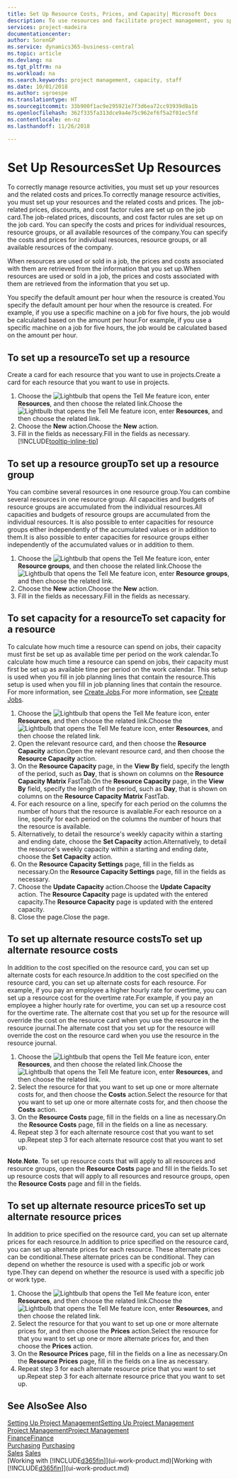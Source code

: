 ```yaml
---
title: Set Up Resource Costs, Prices, and Capacity| Microsoft Docs
description: To use resources and facilitate project management, you specify costs and prices for individual resources or resource groups, and set the resource capacity.
services: project-madeira
documentationcenter: 
author: SorenGP
ms.service: dynamics365-business-central
ms.topic: article
ms.devlang: na
ms.tgt_pltfrm: na
ms.workload: na
ms.search.keywords: project management, capacity, staff
ms.date: 10/01/2018
ms.author: sgroespe
ms.translationtype: HT
ms.sourcegitcommit: 33b900f1ac9e295921e7f3d6ea72cc93939d8a1b
ms.openlocfilehash: 362f335fa313dce9a4e75c962ef6f5a2f01ec5fd
ms.contentlocale: en-nz
ms.lasthandoff: 11/26/2018

---
```

# <a name="set-up-resources"></a><span data-ttu-id="c5156-103">Set Up Resources</span><span class="sxs-lookup"><span data-stu-id="c5156-103">Set Up Resources</span></span>
<span data-ttu-id="c5156-104">To correctly manage resource activities, you must set up your resources and the related costs and prices.</span><span class="sxs-lookup"><span data-stu-id="c5156-104">To correctly manage resource activities, you must set up your resources and the related costs and prices.</span></span> <span data-ttu-id="c5156-105">The job-related prices, discounts, and cost factor rules are set up on the job card.</span><span class="sxs-lookup"><span data-stu-id="c5156-105">The job-related prices, discounts, and cost factor rules are set up on the job card.</span></span> <span data-ttu-id="c5156-106">You can specify the costs and prices for individual resources, resource groups, or all available resources of the company.</span><span class="sxs-lookup"><span data-stu-id="c5156-106">You can specify the costs and prices for individual resources, resource groups, or all available resources of the company.</span></span>

<span data-ttu-id="c5156-107">When resources are used or sold in a job, the prices and costs associated with them are retrieved from the information that you set up.</span><span class="sxs-lookup"><span data-stu-id="c5156-107">When resources are used or sold in a job, the prices and costs associated with them are retrieved from the information that you set up.</span></span>

<span data-ttu-id="c5156-108">You specify the default amount per hour when the resource is created.</span><span class="sxs-lookup"><span data-stu-id="c5156-108">You specify the default amount per hour when the resource is created.</span></span> <span data-ttu-id="c5156-109">For example, if you use a specific machine on a job for five hours, the job would be calculated based on the amount per hour.</span><span class="sxs-lookup"><span data-stu-id="c5156-109">For example, if you use a specific machine on a job for five hours, the job would be calculated based on the amount per hour.</span></span>

## <a name="to-set-up-a-resource"></a><span data-ttu-id="c5156-110">To set up a resource</span><span class="sxs-lookup"><span data-stu-id="c5156-110">To set up a resource</span></span>
<span data-ttu-id="c5156-111">Create a card for each resource that you want to use in projects.</span><span class="sxs-lookup"><span data-stu-id="c5156-111">Create a card for each resource that you want to use in projects.</span></span>

1. <span data-ttu-id="c5156-112">Choose the ![Lightbulb that opens the Tell Me feature](media/ui-search/search_small.png "Tell me what you want to do") icon, enter **Resources**, and then choose the related link.</span><span class="sxs-lookup"><span data-stu-id="c5156-112">Choose the ![Lightbulb that opens the Tell Me feature](media/ui-search/search_small.png "Tell me what you want to do") icon, enter **Resources**, and then choose the related link.</span></span>
2. <span data-ttu-id="c5156-113">Choose the **New** action.</span><span class="sxs-lookup"><span data-stu-id="c5156-113">Choose the **New** action.</span></span>
3. <span data-ttu-id="c5156-114">Fill in the fields as necessary.</span><span class="sxs-lookup"><span data-stu-id="c5156-114">Fill in the fields as necessary.</span></span> [!INCLUDE[tooltip-inline-tip](includes/tooltip-inline-tip_md.md)]  

## <a name="to-set-up-a-resource-group"></a><span data-ttu-id="c5156-115">To set up a resource group</span><span class="sxs-lookup"><span data-stu-id="c5156-115">To set up a resource group</span></span>
<span data-ttu-id="c5156-116">You can combine several resources in one resource group.</span><span class="sxs-lookup"><span data-stu-id="c5156-116">You can combine several resources in one resource group.</span></span> <span data-ttu-id="c5156-117">All capacities and budgets of resource groups are accumulated from the individual resources.</span><span class="sxs-lookup"><span data-stu-id="c5156-117">All capacities and budgets of resource groups are accumulated from the individual resources.</span></span> <span data-ttu-id="c5156-118">It is also possible to enter capacities for resource groups either independently of the accumulated values or in addition to them.</span><span class="sxs-lookup"><span data-stu-id="c5156-118">It is also possible to enter capacities for resource groups either independently of the accumulated values or in addition to them.</span></span>

1. <span data-ttu-id="c5156-119">Choose the ![Lightbulb that opens the Tell Me feature](media/ui-search/search_small.png "Tell me what you want to do") icon, enter **Resource groups**, and then choose the related link.</span><span class="sxs-lookup"><span data-stu-id="c5156-119">Choose the ![Lightbulb that opens the Tell Me feature](media/ui-search/search_small.png "Tell me what you want to do") icon, enter **Resource groups**, and then choose the related link.</span></span>
2. <span data-ttu-id="c5156-120">Choose the **New** action.</span><span class="sxs-lookup"><span data-stu-id="c5156-120">Choose the **New** action.</span></span>
3. <span data-ttu-id="c5156-121">Fill in the fields as necessary.</span><span class="sxs-lookup"><span data-stu-id="c5156-121">Fill in the fields as necessary.</span></span>

## <a name="to-set-capacity-for-a-resource"></a><span data-ttu-id="c5156-122">To set capacity for a resource</span><span class="sxs-lookup"><span data-stu-id="c5156-122">To set capacity for a resource</span></span>
<span data-ttu-id="c5156-123">To calculate how much time a resource can spend on jobs, their capacity must first be set up as available time per period on the work calendar.</span><span class="sxs-lookup"><span data-stu-id="c5156-123">To calculate how much time a resource can spend on jobs, their capacity must first be set up as available time per period on the work calendar.</span></span> <span data-ttu-id="c5156-124">This setup is used when you fill in job planning lines that contain the resource.</span><span class="sxs-lookup"><span data-stu-id="c5156-124">This setup is used when you fill in job planning lines that contain the resource.</span></span> <span data-ttu-id="c5156-125">For more information, see [Create Jobs](projects-how-create-jobs.md).</span><span class="sxs-lookup"><span data-stu-id="c5156-125">For more information, see [Create Jobs](projects-how-create-jobs.md).</span></span>

1. <span data-ttu-id="c5156-126">Choose the ![Lightbulb that opens the Tell Me feature](media/ui-search/search_small.png "Tell me what you want to do") icon, enter **Resources**, and then choose the related link.</span><span class="sxs-lookup"><span data-stu-id="c5156-126">Choose the ![Lightbulb that opens the Tell Me feature](media/ui-search/search_small.png "Tell me what you want to do") icon, enter **Resources**, and then choose the related link.</span></span>
2. <span data-ttu-id="c5156-127">Open the relevant resource card, and then choose the **Resource Capacity** action.</span><span class="sxs-lookup"><span data-stu-id="c5156-127">Open the relevant resource card, and then choose the **Resource Capacity** action.</span></span>
3. <span data-ttu-id="c5156-128">On the **Resource Capacity** page, in the **View By** field, specify the length of the period, such as **Day**, that is shown on columns on the **Resource Capacity Matrix** FastTab.</span><span class="sxs-lookup"><span data-stu-id="c5156-128">On the **Resource Capacity** page, in the **View By** field, specify the length of the period, such as **Day**, that is shown on columns on the **Resource Capacity Matrix** FastTab.</span></span>
4. <span data-ttu-id="c5156-129">For each resource on a line, specify for each period on the columns the number of hours that the resource is available.</span><span class="sxs-lookup"><span data-stu-id="c5156-129">For each resource on a line, specify for each period on the columns the number of hours that the resource is available.</span></span>
5. <span data-ttu-id="c5156-130">Alternatively, to detail the resource's weekly capacity within a starting and ending date, choose the **Set Capacity** action.</span><span class="sxs-lookup"><span data-stu-id="c5156-130">Alternatively, to detail the resource's weekly capacity within a starting and ending date, choose the **Set Capacity** action.</span></span>
6. <span data-ttu-id="c5156-131">On the **Resource Capacity Settings** page, fill in the fields as necessary.</span><span class="sxs-lookup"><span data-stu-id="c5156-131">On the **Resource Capacity Settings** page, fill in the fields as necessary.</span></span>
7. <span data-ttu-id="c5156-132">Choose the **Update Capacity** action.</span><span class="sxs-lookup"><span data-stu-id="c5156-132">Choose the **Update Capacity** action.</span></span> <span data-ttu-id="c5156-133">The **Resource Capacity** page is updated with the entered capacity.</span><span class="sxs-lookup"><span data-stu-id="c5156-133">The **Resource Capacity** page is updated with the entered capacity.</span></span>
8. <span data-ttu-id="c5156-134">Close the page.</span><span class="sxs-lookup"><span data-stu-id="c5156-134">Close the page.</span></span>

## <a name="to-set-up-alternate-resource-costs"></a><span data-ttu-id="c5156-135">To set up alternate resource costs</span><span class="sxs-lookup"><span data-stu-id="c5156-135">To set up alternate resource costs</span></span>
<span data-ttu-id="c5156-136">In addition to the cost specified on the resource card, you can set up alternate costs for each resource.</span><span class="sxs-lookup"><span data-stu-id="c5156-136">In addition to the cost specified on the resource card, you can set up alternate costs for each resource.</span></span> <span data-ttu-id="c5156-137">For example, if you pay an employee a higher hourly rate for overtime, you can set up a resource cost for the overtime rate.</span><span class="sxs-lookup"><span data-stu-id="c5156-137">For example, if you pay an employee a higher hourly rate for overtime, you can set up a resource cost for the overtime rate.</span></span> <span data-ttu-id="c5156-138">The alternate cost that you set up for the resource will override the cost on the resource card when you use the resource in the resource journal.</span><span class="sxs-lookup"><span data-stu-id="c5156-138">The alternate cost that you set up for the resource will override the cost on the resource card when you use the resource in the resource journal.</span></span>

1. <span data-ttu-id="c5156-139">Choose the ![Lightbulb that opens the Tell Me feature](media/ui-search/search_small.png "Tell me what you want to do") icon, enter **Resources**, and then choose the related link.</span><span class="sxs-lookup"><span data-stu-id="c5156-139">Choose the ![Lightbulb that opens the Tell Me feature](media/ui-search/search_small.png "Tell me what you want to do") icon, enter **Resources**, and then choose the related link.</span></span>  
2. <span data-ttu-id="c5156-140">Select the resource for that you want to set up one or more alternate costs for, and then choose the **Costs** action.</span><span class="sxs-lookup"><span data-stu-id="c5156-140">Select the resource for that you want to set up one or more alternate costs for, and then choose the **Costs** action.</span></span>  
3. <span data-ttu-id="c5156-141">On the **Resource Costs** page, fill in the fields on a line as necessary.</span><span class="sxs-lookup"><span data-stu-id="c5156-141">On the **Resource Costs** page, fill in the fields on a line as necessary.</span></span>  
4. <span data-ttu-id="c5156-142">Repeat step 3 for each alternate resource cost that you want to set up.</span><span class="sxs-lookup"><span data-stu-id="c5156-142">Repeat step 3 for each alternate resource cost that you want to set up.</span></span>

<span data-ttu-id="c5156-143">**Note**.</span><span class="sxs-lookup"><span data-stu-id="c5156-143">**Note**.</span></span> <span data-ttu-id="c5156-144">To set up resource costs that will apply to all resources and resource groups, open the **Resource Costs** page and fill in the fields.</span><span class="sxs-lookup"><span data-stu-id="c5156-144">To set up resource costs that will apply to all resources and resource groups, open the **Resource Costs** page and fill in the fields.</span></span>

## <a name="to-set-up-alternate-resource-prices"></a><span data-ttu-id="c5156-145">To set up alternate resource prices</span><span class="sxs-lookup"><span data-stu-id="c5156-145">To set up alternate resource prices</span></span>
<span data-ttu-id="c5156-146">In addition to price specified on the resource card, you can set up alternate prices for each resource.</span><span class="sxs-lookup"><span data-stu-id="c5156-146">In addition to price specified on the resource card, you can set up alternate prices for each resource.</span></span> <span data-ttu-id="c5156-147">These alternate prices can be conditional.</span><span class="sxs-lookup"><span data-stu-id="c5156-147">These alternate prices can be conditional.</span></span> <span data-ttu-id="c5156-148">They can depend on whether the resource is used with a specific job or work type.</span><span class="sxs-lookup"><span data-stu-id="c5156-148">They can depend on whether the resource is used with a specific job or work type.</span></span>

1. <span data-ttu-id="c5156-149">Choose the ![Lightbulb that opens the Tell Me feature](media/ui-search/search_small.png "Tell me what you want to do") icon, enter **Resources**, and then choose the related link.</span><span class="sxs-lookup"><span data-stu-id="c5156-149">Choose the ![Lightbulb that opens the Tell Me feature](media/ui-search/search_small.png "Tell me what you want to do") icon, enter **Resources**, and then choose the related link.</span></span>
2. <span data-ttu-id="c5156-150">Select the resource for that you want to set up one or more alternate prices for, and then choose the **Prices** action.</span><span class="sxs-lookup"><span data-stu-id="c5156-150">Select the resource for that you want to set up one or more alternate prices for, and then choose the **Prices** action.</span></span>
3. <span data-ttu-id="c5156-151">On the **Resource Prices** page, fill in the fields on a line as necessary.</span><span class="sxs-lookup"><span data-stu-id="c5156-151">On the **Resource Prices** page, fill in the fields on a line as necessary.</span></span>
4. <span data-ttu-id="c5156-152">Repeat step 3 for each alternate resource price that you want to set up.</span><span class="sxs-lookup"><span data-stu-id="c5156-152">Repeat step 3 for each alternate resource price that you want to set up.</span></span>

## <a name="see-also"></a><span data-ttu-id="c5156-153">See Also</span><span class="sxs-lookup"><span data-stu-id="c5156-153">See Also</span></span>
[<span data-ttu-id="c5156-154">Setting Up Project Management</span><span class="sxs-lookup"><span data-stu-id="c5156-154">Setting Up Project Management</span></span>](projects-setup-projects.md)  
[<span data-ttu-id="c5156-155">Project Management</span><span class="sxs-lookup"><span data-stu-id="c5156-155">Project Management</span></span>](projects-manage-projects.md)  
[<span data-ttu-id="c5156-156">Finance</span><span class="sxs-lookup"><span data-stu-id="c5156-156">Finance</span></span>](finance.md)  
<span data-ttu-id="c5156-157">[Purchasing](purchasing-manage-purchasing.md)       </span><span class="sxs-lookup"><span data-stu-id="c5156-157">[Purchasing](purchasing-manage-purchasing.md)       </span></span>  
<span data-ttu-id="c5156-158">[Sales](sales-manage-sales.md)    </span><span class="sxs-lookup"><span data-stu-id="c5156-158">[Sales](sales-manage-sales.md)    </span></span>  
<span data-ttu-id="c5156-159">[Working with [!INCLUDE[d365fin](includes/d365fin_md.md)]](ui-work-product.md)</span><span class="sxs-lookup"><span data-stu-id="c5156-159">[Working with [!INCLUDE[d365fin](includes/d365fin_md.md)]](ui-work-product.md)</span></span>  

